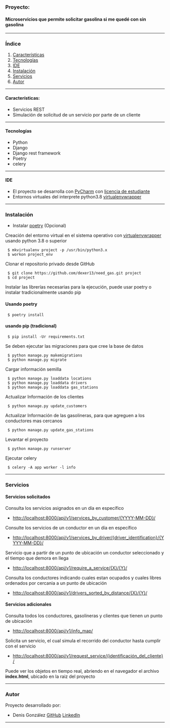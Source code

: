 ### Proyecto:
#### Microservicios que permite solicitar gasolina si me quedé con sin gasolina
***
### Índice
1. [Características](#caracter-sticas-)
2. [Tecnologías](#tecnologías)
3. [IDE](#ide)
4. [Instalación](#instalación)
5. [Servicios](#servicios)
6. [Autor](#autor)
***

#### Características:

  - Servicios REST
  - Simulación de solicitud de un servicio por parte de un cliente

***
#### Tecnologías

  - Python
  - Django
  - Django rest framework
  - Poetry
  - celery
  
***
#### IDE
  - El proyecto se desarrolla con [PyCharm](https://www.jetbrains.com/es-es/pycharm/) con [licencia de estudiante](https://www.jetbrains.com/es-es/community/education/#students)
  - Entornos virtuales del interprete python3.8 [virtualenvwrapper](https://virtualenvwrapper.readthedocs.io/en/latest/)
  
***
### Instalación

 - Instalar [poetry](https://python-poetry.org/) (Opcional)

Creación del entorno virtual en el sistema operativo con [virtualenvwrapper](https://virtualenvwrapper.readthedocs.io/en/latest/) usando python 3.8 o superior

```shell script
 $ mkvirtualenv project -p /usr/bin/python3.x
 $ workon project_env
```
Clonar el repositorio privado desde GitHub
```shell script
 $ git clone https://github.com/dexer13/need_gas.git project
 $ cd project
```

Instalar las librerías necesarias para la ejecución, puede usar poetry o instalar tradicionalmente usando pip
#### Usando poetry
```shell script
 $ poetry install
```
#### usando pip (tradicional)
```shell script
 $ pip install -Ur requirements.txt
```
Se deben ejecutar las migraciones para que cree la base de datos
```shell script
 $ python manage.py makemigrations
 $ python manage.py migrate
```
Cargar información semilla
```shell script
 $ python manage.py loaddata locations
 $ python manage.py loaddata drivers
 $ python manage.py loaddata gas_stations
```
Actualizar Información de los clientes
```shell script
 $ python manage.py update_customers
```
Actualizar Información de las gasolineras, para que agreguen a los conductores mas cercanos
```shell script
 $ python manage.py update_gas_stations
```
Levantar el proyecto
```shell script
 $ python manage.py runserver
```
Ejecutar celery
```shell script
 $ celery -A app worker -l info
```
***
### Servicios
#### Servicios solicitados
Consulta los servicios asignados en un día en específico
- [http://localhost:8000/api/v1/services_by_customer/{YYYY-MM-DD}/](http://localhost:8000/api/v1/services_by_customer/{YYYY-MM-DD}/)

Consulte los servicios de un conductor en un día en específico
- [http://localhost:8000/api/v1/services_by_driver/{driver_identification}/{YYYY-MM-DD}/](http://localhost:8000/api/v1/services_by_driver/<str:identification>/{YYYY-MM-DD}/)

Servicio que a partir de un punto de ubicación un conductor seleccionado y el tiempo que demora en llega
- [http://localhost:8000/api/v1/require_a_service/{X}/{Y}/](http://localhost:8000/api/v1/require_a_service/{X}/{Y}/)

Consulta los conductores indicando cuales estan ocupados y cuales libres ordenados por cercania a un punto de ubicación
- [http://localhost:8000/api/v1/drivers_sorted_by_distance/{X}/{Y}/](http://localhost:8000/api/v1/drivers_sorted_by_distance/{X}/{Y}/)

#### Servicios adicionales
Consulta todos los conductores, gasolineras y clientes que tienen un punto de ubicación
- [http://localhost:8000/api/v1/info_map/](http://localhost:8000/api/v1/info_map/)

Solicita un servicio, el cual simula el recorrido del conductor hasta cumplir con el servicio
- [http://localhost:8000/api/v1/request_service/{identificación_del_cliente}/](http://localhost:8000/api/v1/request_service/{identificación_del_cliente})

Puede ver los objetos en tiempo real, abriendo en el navegador el archivo **index.html**, ubicado en la raiz del proyecto
***
### Autor
Proyecto desarrollado por:
 - Denis González [GitHub](https://github.com/dexer13) [LinkedIn](https://www.linkedin.com/in/denis-eduardo-isidro-gonzalez-428a51210/)

***